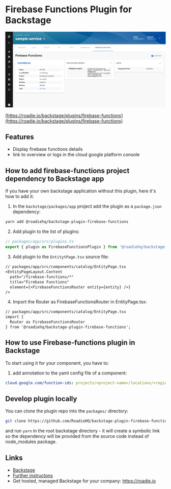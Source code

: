 # Firebase Functions Plugin for Backstage

![details in the Firebase Functions plugin for Backstage](https://raw.githubusercontent.com/RoadieHQ/backstage-plugin-firebase-functions/master/docs/firebase-function-details.png)

[https://roadie.io/backstage/plugins/firebase-functions](https://roadie.io/backstage/plugins/firebase-functions)

## Features

- Display firebase functions details
- link to overview or logs in the cloud google platform console

## How to add firebase-functions project dependency to Backstage app

If you have your own backstage application without this plugin, here it's how to add it:

1. In the `backstage/packages/app` project add the plugin as a `package.json` dependency:

```bash
yarn add @roadiehq/backstage-plugin-firebase-functions
```

2. Add plugin to the list of plugins:

```ts
// packages/app/src/plugins.ts
export { plugin as FirebaseFunctionsPlugin } from '@roadiehq/backstage-plugin-firebase-functions';
```

3. Add plugin to the `EntitytPage.tsx` source file:

```tsx
// packages/app/src/components/catalog/EntityPage.tsx
<EntityPageLayout.Content
  path="/firebase-functions/*"
  title="Firebase Functions"
  element={<FirebaseFunctionsRouter entity={entity} />}
/>
```

4. Import the Router as FirebaseFunctionsRouter in EntityPage.tsx:

```tsx
// packages/app/src/components/catalog/EntityPage.tsx
import {
  Router as FirebaseFunctionsRouter
} from '@roadiehq/backstage-plugin-firebase-functions';
```

## How to use Firebase-functions plugin in Backstage

To start using it for your component, you have to:

1. add annotation to the yaml config file of a component:

```yml
cloud.google.com/function-ids: projects/<project-name>/locations/<region-name>/functions/<function-name>
```

## Develop plugin locally

You can clone the plugin repo into the `packages/` directory:

```sh
git clone https://github.com/RoadieHQ/backstage-plugin-firebase-functions.git firebse-functions
```

and run `yarn` in the root backstage directory - it will create a symbolic link so the dependency will be provided from the source code instead of node_modules package.

## Links

- [Backstage](https://backstage.io)
- [Further instructons](https://roadie.io/backstage/plugins/firebase-functions/)
- Get hosted, managed Backstage for your company: https://roadie.io
